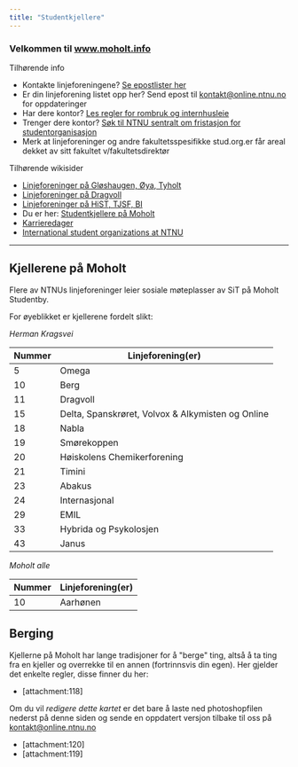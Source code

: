 ```yaml
---
title: "Studentkjellere"
---
```


### Velkommen til **www.moholt.info**

Tilhørende info

* Kontakte linjeforeningene? [Se epostlister her](https://online.ntnu.no/resourcecenter/mailinglists)
* Er din linjeforening listet opp her? Send epost til kontakt@online.ntnu.no for oppdateringer
* Har dere kontor? [Les regler for rombruk og internhusleie](https://innsida.ntnu.no/web/guest/wiki/-/wiki/Norsk/Regler+for+bruk+av+arealer)
* Trenger dere kontor? [Søk til NTNU sentralt om fristasjon for studentorganisasjon](https://innsida.ntnu.no/web/guest/wiki/-/wiki/Norsk/Lokaler+for+studentorganisasjoner+og+studentforeninger)
* Merk at linjeforeninger og andre fakultetsspesifikke stud.org.er får areal dekket av sitt fakultet v/fakultetsdirektør

Tilhørende wikisider

* [Linjeforeninger på Gløshaugen, Øya, Tyholt](/wiki/online/info/sosialt-og-okonomisk/linjeforeninger/)
* [Linjeforeninger på Dragvoll](/wiki/online/info/sosialt-og-okonomisk/linjeforeninger/dragvoll/)
* [Linjeforeninger på HiST, TJSF, BI](/wiki/online/info/sosialt-og-okonomisk/linjeforeninger/hist/)
* Du er her: [Studentkjellere på Moholt](/wiki/online/info/sosialt-og-okonomisk/linjeforeninger/studentkjellere/)
* [Karrieredager](/wiki/online/info/sosialt-og-okonomisk/linjeforeninger/karrieredager/)
* [International student organizations at NTNU](/wiki/online/info/sosialt-og-okonomisk/linjeforeninger/internasjonalorg/)

---

## Kjellerene på Moholt

Flere av NTNUs linjeforeninger leier sosiale møteplasser av SiT på Moholt Studentby. 

For øyeblikket er kjellerene fordelt slikt:

*Herman Kragsvei*

|Nummer |Linjeforening(er)|
|---|---|
|5|Omega|
|10|Berg|
|11|Dragvoll|
|15|Delta, Spanskrøret, Volvox & Alkymisten og Online|
|18|Nabla|
|19|Smørekoppen|
|20|Høiskolens Chemikerforening|
|21|Timini|
|23|Abakus|
|24|Internasjonal|
|29|EMIL|
|33|Hybrida og Psykolosjen|
|43|Janus|

*Moholt alle*

|Nummer|Linjeforening(er)|
|---|---|
|10|Aarhønen|

## Berging

Kjellerne på Moholt har lange tradisjoner for å "berge" ting, altså å ta ting fra en kjeller og overrekke til en annen (fortrinnsvis din egen). Her gjelder det enkelte regler, disse finner du her:

* [attachment:118]

Om du vil *redigere dette kartet* er det bare å laste ned photoshopfilen nederst på denne siden og sende en oppdatert versjon tilbake til oss på kontakt@online.ntnu.no

* [attachment:120]
* [attachment:119]